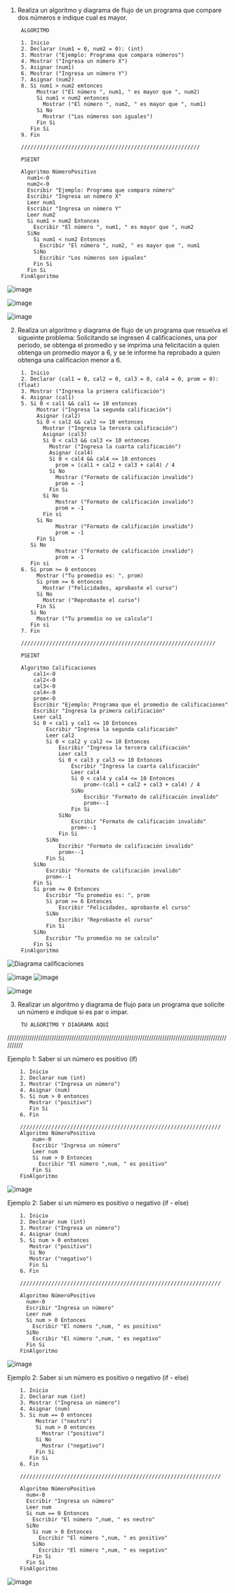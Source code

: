 1. Realiza un algoritmo y diagrama de flujo de un programa que compare dos números e indique cual es mayor.
  
        ALGORITMO
        
        1. Inicio
        2. Declarar (num1 = 0, num2 = 0): (int)
        3. Mostrar ("Ejemplo: Programa que compara números")
        4. Mostrar ("Ingresa un número X")
        5. Asignar (num1)
        6. Mostrar ("Ingresa un número Y")
        7. Asignar (num2)
        8. Si num1 > num2 emtonces
             Mostrar ("El número ", num1, " es mayor que ", num2)
             Si num1 < num2 entonces
               Mostrar ("El número ", num2, " es mayor que ", num1)
             Si No
               Mostrar ("Los números son iguales")
             Fin Si
           Fin Si
        9. Fin
        
        /////////////////////////////////////////////////////////
        
        PSEINT
        
        Algoritmo NúmeroPositivo
          num1<-0
          num2<-0
          Escribir "Ejemplo: Programa que compara número"
          Escribir "Ingresa un número X"
          Leer num1
          Escribir "Ingresa un número Y"
          Leer num2
          Si num1 > num2 Entonces
            Escribir "El número ", num1, " es mayor que ", num2
          SiNo
            Si num1 < num2 Entonces
              Escribir "El número ", num2, " es mayor que ", num1
            SiNo
              Escribir "Los números son iguales"
            Fin Si
          Fin Si
        FinAlgoritmo


 ![image](https://user-images.githubusercontent.com/113545673/191822324-02f219b6-0609-4cdb-bff9-e7397ff57ae8.png)
        
 ![image](https://user-images.githubusercontent.com/113545673/191818781-4fb5c270-1273-412c-9610-af5f09f53550.png)

![image](https://user-images.githubusercontent.com/113545673/191818968-bba4fc22-cb7d-4d2b-a001-f4cf6d71a35f.png)

        
2. Realiza un algoritmo y diagrama de flujo de un programa que resuelva el sigueinte problema: Solicitando se ingresen 4 calificaciones, una por periodo, se obtenga el promedio y se imprima una felicitación a quien obtenga un promedio mayor a 6, y se le informe ha reprobado a quien obtenga una calificacion menor a 6.

        1. Inicio
        2. Declarar (cal1 = 0, cal2 = 0, cal3 = 0, cal4 = 0, prom = 0): (float)
        3. Mostrar ("Ingresa la primera calificación")
        4. Asignar (cal1)
        5. Si 0 < cal1 && cal1 <= 10 entonces
             Mostrar ("Ingresa la segunda calificación")
             Asignar (cal2)
             Si 0 < cal2 && cal2 <= 10 entonces
               Mostrar ("Ingresa la tercera calificación")
               Asignar (cal3)
               Si 0 < cal3 && cal3 <= 10 entonces
                 Mostrar ("Ingresa la cuarta calificación")
                 Asignar (cal4)
                 Si 0 < cal4 && cal4 <= 10 entonces
                   prom = (cal1 + cal2 + cal3 + cal4) / 4
                 Si No
                   Mostrar ("Formato de calificación invalido") 
                   prom = -1
                 Fin Si
               Si No
                   Mostrar ("Formato de calificación invalido")
                   prom = -1
               Fin si
             Si No
                   Mostrar ("Formato de calificación invalido")
                   prom = -1
             Fin Si
           Si No
                   Mostrar ("Formato de calificación invalido")
                   prom = -1
           Fin si
        6. Si prom >= 0 entonces
             Mostrar ("Tu promedio es: ", prom)
             Si prom >= 6 entonces
               Mostrar ("Felicidades, aprobaste el curso")
             Si No
               Mostrar ("Reprobaste el curso")
             Fin Si
           Si No
             Mostrar ("Tu promedio no se calculo")
           Fin si
        7. Fin
        
        //////////////////////////////////////////////////////////////
        
        PSEINT
        
        Algoritmo Calificaciones
            cal1<-0
            cal2<-0
            cal3<-0
            cal4<-0
            prom<-0
            Escribir "Ejemplo: Programa que el promedio de calificaciones"
            Escribir "Ingresa la primera calificación"
            Leer cal1
            Si 0 < cal1 y cal1 <= 10 Entonces
                Escribir "Ingresa la segunda calificación"
                Leer cal2
                Si 0 < cal2 y cal2 <= 10 Entonces
                    Escribir "Ingresa la tercera calificación"
                    Leer cal3
                    Si 0 < cal3 y cal3 <= 10 Entonces
                        Escribir "Ingresa la cuarta calificación"
                        Leer cal4
                        Si 0 < cal4 y cal4 <= 10 Entonces
                            prom<-(cal1 + cal2 + cal3 + cal4) / 4
                        SiNo
                            Escribir "Formato de calificación invalido"
                            prom<--1
                        Fin Si
                    SiNo
                        Escribir "Formato de calificación invalido"
                        prom<--1
                    Fin Si
                SiNo
                    Escribir "Formato de calificación invalido"
                    prom<--1
                Fin Si
            SiNo
                Escribir "Formato de calificación invalido"
                prom<--1
            Fin Si
            Si prom >= 0 Entonces
                Escribir "Tu promedio es: ", prom
                Si prom >= 6 Entonces
                    Escribir "Felicidades, aprobaste el curso"
                SiNo
                    Escribir "Reprobaste el curso"
                Fin Si
            SiNo
                Escribir "Tu promedio no se calculo"
            Fin Si
        FinAlgoritmo

![Diagrama calificaciones](https://user-images.githubusercontent.com/113545673/191837061-c34c4b94-aad1-42e7-bd4f-e66aa0c4451c.jpg)


![image](https://user-images.githubusercontent.com/113545673/191831118-83876bf1-744f-45a7-aaae-7c327cf249a4.png)
![image](https://user-images.githubusercontent.com/113545673/191831189-a9f3cbb5-039a-41d8-9fed-4cb58247a144.png)

![image](https://user-images.githubusercontent.com/113545673/191831427-73927187-704e-47de-8926-0237e226c3ae.png)



3. Realizar un algoritmo y diagrama de flujo para un programa que solicite un número e indique si es par o impar.

        TU ALGORITMO Y DIAGRAMA AQUI


//////////////////////////////////////////////////////////////////////////////////////////////////////////

Ejemplo 1: Saber si un número es positivo (if)

        1. Inicio
        2. Declarar num (int)
        3. Mostrar ("Ingresa un número")
        4. Asignar (num)
        5. Si num > 0 entonces
           Mostrar ("positivo")
           Fin Si
        6. Fin
        
        ////////////////////////////////////////////////////////////////
        Algoritmo NúmeroPositivo
            num<-0
            Escribir "Ingresa un número"
            Leer num
            Si num > 0 Entonces
              Escribir "El número ",num, " es positivo"
            Fin Si
        FinAlgoritmo
        
        
![image](https://user-images.githubusercontent.com/113545673/191812892-6d78607e-96b5-455d-a767-58a1069fe583.png)


Ejemplo 2: Saber si un número es positivo o negativo (if - else)

        1. Inicio
        2. Declarar num (int)
        3. Mostrar ("Ingresa un número")
        4. Asignar (num)
        5. Si num > 0 entonces
           Mostrar ("positivo")
           Si No
           Mostrar ("negativo")
           Fin Si
        6. Fin
        
        ////////////////////////////////////////////////////////////////
        
        Algoritmo NúmeroPositivo
          num<-0
          Escribir "Ingresa un número"
          Leer num
          Si num > 0 Entonces
            Escribir "El número ",num, " es positivo"
          SiNo
            Escribir "El número ",num, " es negativo"
          Fin Si
        FinAlgoritmo
        
![image](https://user-images.githubusercontent.com/113545673/191814133-65c60b6b-acfd-4459-ab6f-e25b5b9d4a77.png)

Ejemplo 2: Saber si un número es positivo o negativo (if - else)

        1. Inicio
        2. Declarar num (int)
        3. Mostrar ("Ingresa un número")
        4. Asignar (num)
        5. Si num == 0 entonces
             Mostrar ("neutro")
             Si num > 0 entonces
               Mostrar ("positivo")
             Si No
               Mostrar ("negativo")
             Fin Si
           Fin Si
        6. Fin
        
        ////////////////////////////////////////////////////////////////
        
        Algoritmo NúmeroPositivo
          num<-0
          Escribir "Ingresa un número"
          Leer num
          Si num == 0 Entonces
            Escribir "El número ",num, " es neutro"
          SiNo
            Si num > 0 Entonces
              Escribir "El número ",num, " es positivo"
            SiNo
              Escribir "El número ",num, " es negativo"
            Fin Si
          Fin Si
        FinAlgoritmo
        
![image](https://user-images.githubusercontent.com/113545673/191815455-7a1b5c59-a90a-46d0-9085-9d089fb2acfb.png)

